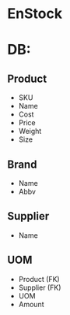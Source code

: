 # EnStock

# DB:

## Product

-   SKU
-   Name
-   Cost
-   Price
-   Weight
-   Size

## Brand

-   Name
-   Abbv

## Supplier

-   Name

## UOM

-   Product (FK)
-   Supplier (FK)
-   UOM
-   Amount
